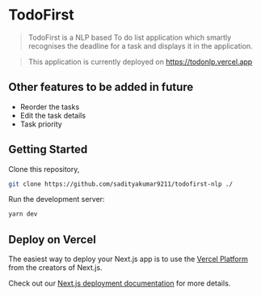 # TodoFirst

> TodoFirst is a NLP based To do list application which smartly recognises the deadline for a task and displays it in the application.

> This application is currently deployed on https://todonlp.vercel.app


## Other features to be added in future
 - Reorder the tasks
 - Edit the task details
 - Task priority

## Getting Started
Clone this repository, 
```bash
git clone https://github.com/sadityakumar9211/todofirst-nlp ./ 
```

Run the development server:

```bash
yarn dev
```

## Deploy on Vercel

The easiest way to deploy your Next.js app is to use the [Vercel Platform](https://vercel.com/new?utm_medium=default-template&filter=next.js&utm_source=create-next-app&utm_campaign=create-next-app-readme) from the creators of Next.js.

Check out our [Next.js deployment documentation](https://nextjs.org/docs/deployment) for more details.
